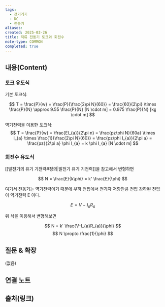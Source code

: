 ```yaml
---
tags:
  - 전기기기
  - DC
  - 전동기
aliases: 
created: 2025-03-26
title: 직류 전동기 토크와 회전수
note-type: COMMON
completed: true
---
```


## 내용(Content)

### 토크 유도식

기본 토크식:

$$
T = \frac{P}{w} = \frac{P}{\frac{2\pi N}{60}} = \frac{60}{2\pi} \times \frac{P}{N} \approx 9.55 \frac{P}{N} [N \cdot m] = 0.975 \frac{P}{N} [kg \cdot m]
$$

역기전력을 이용한 토크식:
$$
T = \frac{P}{w} = \frac{EI_{a}}{2\pi n} = \frac{pz\phi N}{60a} \times I_{a} \times \frac{1}{\frac{2\pi N}{60}} = \frac{pz\phi I_{a}}{2\pi a} = \frac{pz}{2\pi a} \phi I_{a} = k \phi I_{a} [N \cdot m]
$$

### 회전수 유도식


[[발전기의 유기 기전력#정의|발전기 유기 기전력]]을 참고해서 변형하면

$$
N = \frac{E}{k\phi} = k' \frac{E}{\phi}
$$

여기서 전동기는 역기전력이기 때문에  부하 전압에서 전기자 저항만큼 전압 강하된 전압이 역기전력 E 이다. 

$$E = V - I_{a}R_{a}$$

위 식을 이용해서 변형해보면

$$
N = k' \frac{V-I_{a}R_{a}}{\phi}
$$
$$
N \propto \frac{1}{\phi}
$$




## 질문 & 확장

(없음)

## 연결 노트

## 출처(링크)

